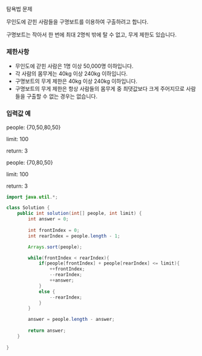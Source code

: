 탐욕법 문제

무인도에 갇힌 사람들을 구명보트를 이용하여 구출하려고 합니다.

구명보트는 작아서 한 번에 최대 2명씩 밖에 탈 수 없고, 무게 제한도 있습니다.

### 제한사항
- 무인도에 갇힌 사람은 1명 이상 50,000명 이하입니다.
- 각 사람의 몸무게는 40kg 이상 240kg 이하입니다.
- 구명보트의 무게 제한은 40kg 이상 240kg 이하입니다.
- 구명보트의 무게 제한은 항상 사람들의 몸무게 중 최댓값보다 크게 주어지므로 사람들을 구출할 수 없는 경우는 없습니다.

### 입력값 예
people: {70,50,80,50}

limit: 100

return: 3

people: {70,80,50}

limit: 100

return: 3

```java
import java.util.*;

class Solution {
    public int solution(int[] people, int limit) {
        int answer = 0;
        
        int frontIndex = 0;
        int rearIndex = people.length - 1;

        Arrays.sort(people);

        while(frontIndex < rearIndex){
            if(people[frontIndex] + people[rearIndex] <= limit){
                ++frontIndex;
                --rearIndex;
                ++answer;
            }
            else {
                --rearIndex;
            }
        }

        answer = people.length - answer;
        
        return answer;
    }
    
}
```
